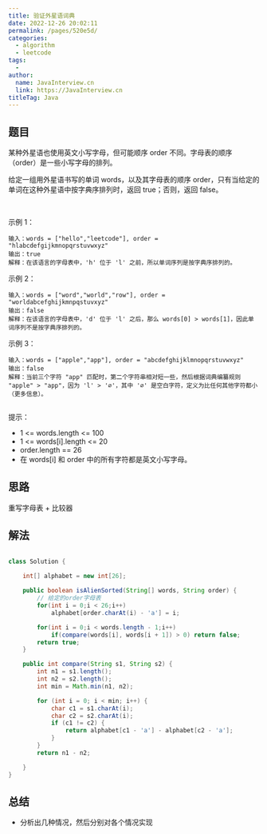 ```yaml
---
title: 验证外星语词典
date: 2022-12-26 20:02:11
permalink: /pages/520e5d/
categories:
  - algorithm
  - leetcode
tags:
  - 
author: 
  name: JavaInterview.cn
  link: https://JavaInterview.cn
titleTag: Java
---
```


## 题目

某种外星语也使用英文小写字母，但可能顺序 order 不同。字母表的顺序（order）是一些小写字母的排列。

给定一组用外星语书写的单词 words，以及其字母表的顺序 order，只有当给定的单词在这种外星语中按字典序排列时，返回 true；否则，返回 false。

 

示例 1：

    输入：words = ["hello","leetcode"], order = "hlabcdefgijkmnopqrstuvwxyz"
    输出：true
    解释：在该语言的字母表中，'h' 位于 'l' 之前，所以单词序列是按字典序排列的。
示例 2：

    输入：words = ["word","world","row"], order = "worldabcefghijkmnpqstuvxyz"
    输出：false
    解释：在该语言的字母表中，'d' 位于 'l' 之后，那么 words[0] > words[1]，因此单词序列不是按字典序排列的。
示例 3：

    输入：words = ["apple","app"], order = "abcdefghijklmnopqrstuvwxyz"
    输出：false
    解释：当前三个字符 "app" 匹配时，第二个字符串相对短一些，然后根据词典编纂规则 "apple" > "app"，因为 'l' > '∅'，其中 '∅' 是空白字符，定义为比任何其他字符都小（更多信息）。
     

提示：

- 1 <= words.length <= 100
- 1 <= words[i].length <= 20
- order.length == 26
- 在 words[i] 和 order 中的所有字符都是英文小写字母。


## 思路

重写字母表 + 比较器


## 解法
```java

class Solution {
    
    int[] alphabet = new int[26];

    public boolean isAlienSorted(String[] words, String order) {
        // 给定的order字母表
        for(int i = 0;i < 26;i++)
            alphabet[order.charAt(i) - 'a'] = i;

        for(int i = 0;i < words.length - 1;i++)
            if(compare(words[i], words[i + 1]) > 0) return false;
        return true;
    }

    public int compare(String s1, String s2) {
        int n1 = s1.length();
        int n2 = s2.length();
        int min = Math.min(n1, n2);

        for (int i = 0; i < min; i++) {
            char c1 = s1.charAt(i);
            char c2 = s2.charAt(i);
            if (c1 != c2) {
                return alphabet[c1 - 'a'] - alphabet[c2 - 'a'];
            }
        }
        return n1 - n2;

    }
}
```

## 总结

- 分析出几种情况，然后分别对各个情况实现 
